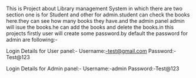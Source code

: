 This is Project about Library management System in which there are two section one is for Student and other for admin.student can check the books here.they can see how many books they have.and the admin panel admin will isue the books.he can add the books and delete the books.in this projects firstly user will create some password.by default the password for  admin are following:-


Login Details for User panel:-
Username:-test@gmail.com
Password:-Test@123


Login Details for Admin panel:-
Username:-admin
Password:-Test@123
